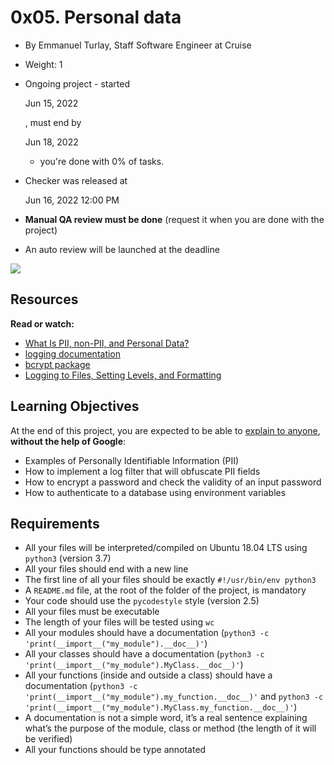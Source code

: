 # 0x05. Personal data

-   By Emmanuel Turlay, Staff Software Engineer at Cruise
-   Weight: 1
-   Ongoing project - started
    
    Jun 15, 2022
    
    , must end by
    
    Jun 18, 2022
    
    - you're done with  0% of tasks.
-   Checker was released at
    
    Jun 16, 2022 12:00 PM
    
-   **Manual QA review must be done**  (request it when you are done with the project)
-   An auto review will be launched at the deadline

![](https://holbertonintranet.s3.amazonaws.com/uploads/medias/2019/12/5c48d4f6d4dd8081eb48.png?X-Amz-Algorithm=AWS4-HMAC-SHA256&X-Amz-Credential=AKIARDDGGGOU5BHMTQX4%2F20220617%2Fus-east-1%2Fs3%2Faws4_request&X-Amz-Date=20220617T154112Z&X-Amz-Expires=86400&X-Amz-SignedHeaders=host&X-Amz-Signature=50b75407a79bc7d3aa7fefd2d6efe7274871df64349f75684757c5be45897b91)

## Resources

**Read or watch:**

-   [What Is PII, non-PII, and Personal Data?](https://intranet.hbtn.io/rltoken/FaZWPLxHKDZvFZEDZQV9nA "What Is PII, non-PII, and Personal Data?")
-   [logging documentation](https://intranet.hbtn.io/rltoken/xewrTdbrEf3oSp-a57a0fA "logging documentation")
-   [bcrypt package](https://intranet.hbtn.io/rltoken/ra_k0Qm-tvET0t7_UrZY8A "bcrypt package")
-   [Logging to Files, Setting Levels, and Formatting](https://intranet.hbtn.io/rltoken/rhzX06XnvjLHUhUOGNUkAA "Logging to Files, Setting Levels, and Formatting")

## Learning Objectives

At the end of this project, you are expected to be able to  [explain to anyone](https://intranet.hbtn.io/rltoken/ss0S_w-UwmFsL2ITgpK_TA "explain to anyone"),  **without the help of Google**:

-   Examples of Personally Identifiable Information (PII)
-   How to implement a log filter that will obfuscate PII fields
-   How to encrypt a password and check the validity of an input password
-   How to authenticate to a database using environment variables

## Requirements

-   All your files will be interpreted/compiled on Ubuntu 18.04 LTS using  `python3`  (version 3.7)
-   All your files should end with a new line
-   The first line of all your files should be exactly  `#!/usr/bin/env python3`
-   A  `README.md`  file, at the root of the folder of the project, is mandatory
-   Your code should use the  `pycodestyle`  style (version 2.5)
-   All your files must be executable
-   The length of your files will be tested using  `wc`
-   All your modules should have a documentation (`python3 -c 'print(__import__("my_module").__doc__)'`)
-   All your classes should have a documentation (`python3 -c 'print(__import__("my_module").MyClass.__doc__)'`)
-   All your functions (inside and outside a class) should have a documentation (`python3 -c 'print(__import__("my_module").my_function.__doc__)'`  and  `python3 -c 'print(__import__("my_module").MyClass.my_function.__doc__)'`)
-   A documentation is not a simple word, it’s a real sentence explaining what’s the purpose of the module, class or method (the length of it will be verified)
-   All your functions should be type annotated